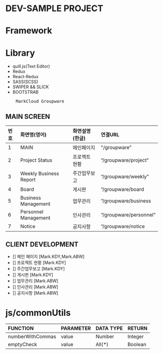 # DEV-SAMPLE PROJECT

# Framework

# Library
- quill.js(Text Editor)
- Redux
- React-Redux
- SASS(SCSS)
- SWIPER && SLICK
- BOOTSTRAB

<pre>
    MarkCloud Groupware
</pre>

## MAIN SCREEN

| 번호 | 화면명(영어)               | 화면설명(한글)     | 연결URL                |
| :--- | :------------------------ | :---------------- | :----------------------|
| 1    | MAIN                      | 메인페이지         | "/groupware"           |
| 2    | Project Status            | 프로젝트 현황      | “/groupware/project”   |
| 3    | Weekly Business Report    | 주간업무보고       | “/groupware/weekly”    |
| 4    | Board                     | 게시판             | “/groupware/board      |
| 5    | Business Management       | 업무관리           | “/groupware/business   |
| 6    | Personnel Management      | 인사관리           | “/groupware/personnel” |
| 7    | Notice                    | 공지사항           | “/groupware/notice     |

## CLIENT DEVELOPMENT

- [] 메인 페이지 [Mark.KDY,Mark.ABW]
- [] 프로젝트 현황 [Mark.KDY]
- [] 주간업무보고 [Mark.KDY]
- [] 게시판 [Mark.KDY]
- [] 업무관리 [Mark.ABW]
- [] 인사관리 [Mark.ABW]
- [] 공지사항 [Mark.ABW]




# js/commonUtils

| FUNCTION         | PARAMETER | DATA TYPE | RETURN  |
| :--------------- | :-------- | :-------- | :------ |
| numberWithCommas | value     | Number    | Integer |
| emptyCheck       | value     | All(\*)   | Boolean |
